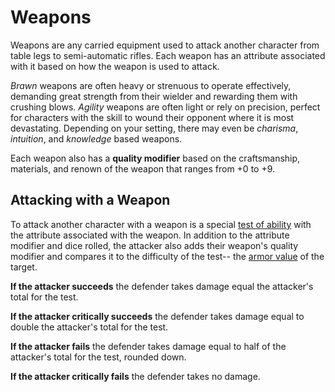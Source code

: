 # Weapons

Weapons are any carried equipment used to attack another character from table legs to semi-automatic rifles. Each weapon has an attribute associated with it based on how the weapon is used to attack. 

_Brawn_ weapons are often heavy or strenuous to operate effectively, demanding great strength from their wielder and rewarding them with crushing blows. _Agility_ weapons are often light or rely on precision, perfect for characters with the skill to wound their opponent where it is most devastating. Depending on your setting, there may even be _charisma_, _intuition_, and _knowledge_ based weapons.

Each weapon also has a **quality modifier** based on the craftsmanship, materials, and renown of the weapon that ranges from +0 to +9.

 



## Attacking with a Weapon

To attack another character with a weapon is a special [test of ability](/character/tests) with the attribute associated with the weapon. In addition to the attribute modifier and dice rolled, the attacker also adds their weapon's quality modifier and compares it to the difficulty of the test-- the [armor value](/action/armor/) of the target.

**If the attacker succeeds** the defender takes damage equal the attacker's total for the test. <!-- TODO: This should be a link to the health page-- maybe fold that together with healing and put it in character? -->

**If the attacker critically succeeds** the defender takes damage equal to double the attacker's total for the test.

**If the attacker fails** the defender takes damage equal to half of the attacker's total for the test, rounded down. <!-- TODO: And? -->

**If the attacker critically fails** the defender takes no damage. <!-- TODO: And? -->



<!-- TODO: Do we care about size and style anymore? See old combat page-->

<!-- Weapons in Simply Roleplaying come in many different varieties, and are specifically categorized by their size and the style of the weapon. Any weapon should be able to be categorized in this way. -->
<!-- In terms of size, small weapons should be able to be wielded with one hand and nearly impossible to be wielded with two. Daggers, miniature crossbows, pistols, and brass knuckles are typically considered to be small weapons. Large weapons, on the other hand, typically require two hands to hold them. Rocket launchers, mauls, longbows, and staves are typically considered to be large weapons. Medium weapons are the weapons that end up between those two categories. Longswords, many rifles, police batons, and crossbows are typically considered to be medium weapons.-->

<!-- ## Melee Weapons -->

<!-- Melee weapons have six possible styles; Improvised, Battering, Hooking, Slashing, Impaling, and Cleaving. Battering weapons are typically blunt instruments, such as staves, batons, and maces. Hooking weapons are curved blades that necessitates the wielder making hooking motions when they attack, such as sickles, scythes, and some curved blades. Slashing weapons are any types of weapons used in a slashing manner, such as katanas, hunting knives, or longswords. Impaling weapons are weapons that are used with stabbing motions, like rapiers, bayonets, and spears. Cleaving weapons are typically heavy, bladed instruments that are swung with a chop, like axes and cleavers. Improvised melee weapons are typically either weaponized objects that are not intended to be used as weapons, ranged weapons used in a melee fashion, or melee weapons used in an unintended way. Examples of improvised melee weapons are table legs, bashing with the butt of a rifle, or hitting someone with the flat of your blade. See table C1 below for melee weapon damage by style and size. -->

<!-- {{ renderWeaponTable("Melee Weapon Damage Table",
   [
   ["",       "Improvised", "Battering", "Cleaving", "Hooking", "Slashing", "Impaling"],
   ["Small",  [1,3,4],      [4,4,5],     [3,4,6],   [2,4,7],    [2,3,8],    [1,3,9]   ],
   ["Medium", [2,3,5],      [5,5,6],     [4,5,7],   [3,5,8],    [3,4,9],    [2,4,10]  ],
   ["Large",  [3,4,8],      [6,8,11],    [5,8,12],  [4,8,13],   [4,7,14],   [3,7,15]  ]
   ])
 }} -->

<!-- ## Ranged Weapons -->

<!-- Ranged weapons function similarly to melee weapons, but have different styles. The five ranged weapon styles are Improvised, Payload, Precision, Repeating, and Spread. A Payload ranged weapon is something that delivers a heavy or explosive charge, like a grenade launcher or a cannon. A Precision ranged weapon is something that fires typically one round with a lot of power behind the shot, like a crossbow or a semi-automatic rifle. A Repeating ranged weapon is something that fires in clusters, like spears from a Hwacha or a burst from an automatic rifle. A Spread ranged weapon is something that typically fires some kind of shrapnel instead of an individual shot, like a shotgun or a sling filled with gravel. Improvised ranged weapons are typically either objects that fire projectiles but are not intended to be used as weapons, thrown weapons that are not intended to be thrown, or ranged weapons used in an unintended way. Examples of improvised ranged weapons are modified tranquilizer guns, a thrown battleaxe, and bashing with the butt of a rifle. See table C2 for ranged weapon damage by style and size. -->



<!-- TODO: Rework range increments-- this is way too complicated lmao -->

<!-- In addition, ranged weapons can be fired over varying ranges. Each ranged weapon typically has two distance values, a **close range distance** (typically 15m), an **effective range**, and a **maximum range**. When entering any combat, any character wielding a ranged weapon must choose whether they are aiming for close or distant targets. **Close range** firing allows the character to move and attack targets freely, as long as those targets are within their weapon's minimum range. **Long range** firing allows the character to fully utilize the effective and maximum range of their weapon by focusing further away from them, slowing their movement speed to half of their normal speed (Rules for speed are detailed on the [armor page).]({{url_for('armor')}}) While firing at long range, a ranged weapon can be used to attack any target closer than the weapon's maximum range. However, if the target is closer than the weapon's minimum range or beyond the weapon's effective range, the wielder must min their stat die for accuracy checks. -->

<!-- {{ renderWeaponTable("Ranged Weapon Damage Table",
    [
    ["",       "Improvised", "Payload", "Precision", "Repeating", "Spread"],
    ["Small",  [1,3,4],      [3,4,6],     [2,4,7],   [2,3,8],    [1,3,9]  ],
    ["Medium", [2,3,5],      [4,5,7],     [3,5,8],   [3,4,9],    [2,4,10] ],
    ["Large",  [3,4,8],      [5,8,12],    [4,8,13],  [4,7,14],   [3,7,15] ]
    ])
  }} -->

<!-- ## Elemental Weapons -->

<!-- Sometimes a weapon will behave in a way that utilizes a raw application of matter. This is usually the case when wielding some kind of weapon that utilizes raw chemical reactions, such as a homemade flamethrower or a piece of ancient alien technology. Often these weapons will deal damage in an area of effect, rather than a single target. Because they are typically area of effect weapons, these type of weapons are always considered to be large in size. However, they will have distinct levels of power associated with the damage they deal. The five styles of elemental weapons are Force, Gaseous, Liquid, Solid, and Plasma. Each style is fairly self explanatory, indicating the element which is manipulated by the weapon. See table C3 below for elemental weapon damage by style and power level. -->

<!-- {{ renderWeaponTable("Elemental Weapon Damage Table",
  [
  ["",            "Force",         "Gaseous",    "Liquid",   "Solid",   "Plasma" ],
  ["Low Power",   ["*","*","*"],   [3,4,6],      [2,4,7],   [2,3,8],    [1,3,9]  ],
  ["Medium Power",["*","*","*"],   [4,5,7],      [3,5,8],   [3,4,9],    [2,4,10] ],
  ["High Power",  ["*","*","*"],   [5,8,12],     [4,8,13],  [4,7,14],   [3,7,15] ],
  ])
}} -->